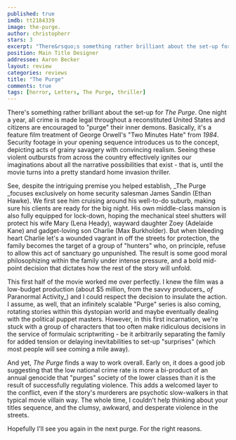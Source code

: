 ```yaml
---
published: true
imdb: tt2184339
image: the-purge.
author: christopherr 
stars: 3
excerpt: "There&rsquo;s something rather brilliant about the set-up for <em>The Purge</em>. One night a year, all crime is made legal throughout a reconstituted United States and citizens are encouraged to &ldquo;purge&rdquo; their inner demons. Basically, it&rsquo;s a feature film treatment of George Orwell&rsquo;s &ldquo;Two Minutes Hate&rdquo; from <em>1984</em>. Security footage in your opening sequence introduces us to the concept, depicting acts of grainy savagery with convincing realism. Seeing these violent outbursts from across the country effectively ignites our imaginations about all the narrative possibilities that exist &ndash; that is, until the movie turns into a pretty standard home invasion thriller."
position: Main Title Designer
addressee: Aaron Becker
layout: review
categories: reviews
title: "The Purge"
comments: true
tags: [horror, Letters, The Purge, thriller]
---
```

There's something rather brilliant about the set-up for _The Purge_. One night a year, all crime is made legal throughout a reconstituted United States and citizens are encouraged to "purge" their inner demons. Basically, it's a feature film treatment of George Orwell's "Two Minutes Hate" from _1984_. Security footage in your opening sequence introduces us to the concept, depicting acts of grainy savagery with convincing realism. Seeing these violent outbursts from across the country effectively ignites our imaginations about all the narrative possibilities that exist - that is, until the movie turns into a pretty standard home invasion thriller. 

See, despite the intriguing premise you helped establish, _The Purge _focuses exclusively on home security salesman James Sandin (Ethan Hawke). We first see him cruising around his well-to-do suburb, making sure his clients are ready for the big night. His own middle-class mansion is also fully equipped for lock-down, hoping the mechanical steel shutters will protect his wife Mary (Lena Heady), wayward daughter Zoey (Adelaide Kane) and gadget-loving son Charlie (Max Burkholder). But when bleeding heart Charlie let's a wounded vagrant in off the streets for protection, the family becomes the target of a group of "hunters" who, on principle, refuse to allow this act of sanctuary go unpunished. The result is some good moral philosophizing within the family under intense pressure, and a bold mid-point decision that dictates how the rest of the story will unfold.

This first half of the movie worked me over perfectly. I knew the film was a low-budget production (about $5 million, from the savvy producers_ _of_ Paranormal Activity_) and I could respect the decision to insulate the action. I assume, as well, that an infinitely scalable "Purge" series is also coming, rotating stories within this dystopian world and maybe eventually dealing with the political puppet masters. However, in this first incarnation, we're stuck with a group of characters that too often make ridiculous decisions in the service of formulaic scriptwriting - be it arbitrarily separating the family for added tension or delaying inevitabilities to set-up "surprises" (which most people will see coming a mile away).

And yet, _The Purge_ finds a way to work overall. Early on, it does a good job suggesting that the low national crime rate is more a bi-product of an annual genocide that "purges" society of the lower classes than it is the result of successfully regulating violence.  This adds a welcomed layer to the conflict, even if the story's murderers are psychotic slow-walkers in that typical movie villain way. The whole time, I couldn't help thinking about your titles sequence, and the clumsy, awkward, and desperate violence in the streets. 

Hopefully I'll see you again in the next purge. For the right reasons.